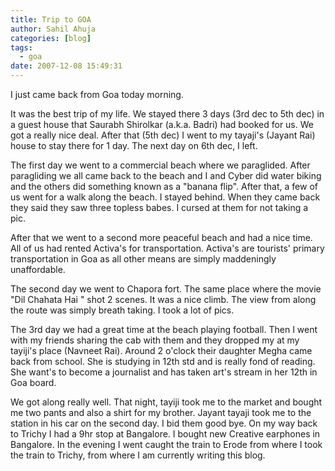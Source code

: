 ```yaml
---
title: Trip to GOA
author: Sahil Ahuja
categories: [blog]
tags:
  - goa
date: 2007-12-08 15:49:31
---
```


I just came back from Goa today morning.

It was the best trip of my life. We stayed there 3 days (3rd dec to 5th dec) in a guest house that Saurabh Shirolkar (a.k.a. Badri) had booked for us. We got a really nice deal. After that (5th dec) I went to my tayaji's (Jayant Rai) house to stay there for 1 day. The next day on 6th dec, I left.

The first day we went to a commercial beach where we paraglided. After paragliding we all came back to the beach and I and Cyber did water biking and the others did something known as a "banana flip". After that, a few of us went for a walk along the beach. I stayed behind. When they came back they said they saw three topless babes. I cursed at them for not taking a pic.

After that we went to a second more peaceful beach and had a nice time. All of us had rented Activa's for transportation. Activa's are tourists' primary transportation in Goa as all other means are simply maddeningly unaffordable.

The second day we went to Chapora fort. The same place where the movie "Dil Chahata Hai " shot 2 scenes. It was a nice climb. The view from along the route was simply breath taking. I took a lot of pics.

The 3rd day we had a great time at the beach playing football. Then I went with my friends sharing the cab with them and they dropped my at my tayiji's place (Navneet Rai). Around 2 o'clock their daughter Megha came back from school. She is studying in 12th std and is really fond of reading. She want's to become a journalist and has taken art's stream in her 12th in Goa board.

We got along really well. That night, tayiji took me to the market and bought me two pants and also a shirt for my brother. Jayant tayaji took me to the station in his car on the second day. I bid them good bye. On my way back to Trichy I had a 9hr stop at Bangalore. I bought new Creative earphones in Bangalore. In the evening I went caught the train to Erode from where I took the train to Trichy, from where I am currently writing this blog.